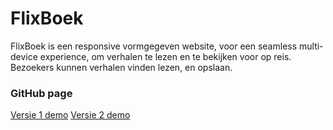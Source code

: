 # FlixBoek

FlixBoek is een responsive vormgegeven website, voor een seamless multi-device experience, om verhalen te lezen en te bekijken voor op reis. Bezoekers kunnen verhalen vinden lezen, en opslaan.

### GitHub page

[Versie 1 demo](https://kazbison.github.io/flixboek/versie1/)
[Versie 2 demo](https://kazbison.github.io/flixboek/versie2/)
